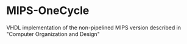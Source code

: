 # MIPS-OneCycle
VHDL implementation of the non-pipelined MIPS version described in "Computer Organization and Design"
